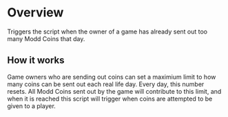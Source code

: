 # Overview

Triggers the script when the owner of a game has already sent out too many Modd Coins that day.

## How it works

Game owners who are sending out coins can set a maximium limit to how many coins can be sent out each real life day. Every day, this number resets. All Modd Coins sent out by the game will contribute to this limit, and when it is reached this script will trigger when coins are attempted to be given to a player.
